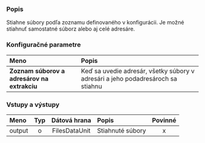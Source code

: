 ### Popis

Stiahne súbory podľa zoznamu definovaného v konfigurácii. Je možné stiahnuť samostatné súborz alebo aj celé adresáre.

### Konfiguračné parametre

| Meno | Popis |
|:----|:----|
|**Zoznam súborov a adresárov na extrakciu** | Keď sa uvedie adresár, všetky súbory v adresári a jeho podadresároch sa stiahnu |

### Vstupy a výstupy

|Meno |Typ | Dátová hrana | Popis | Povinné |
|:--------|:------:|:------:|:-------------|:---------------------:|
|output |o| FilesDataUnit | Stiahnuté súbory |x|